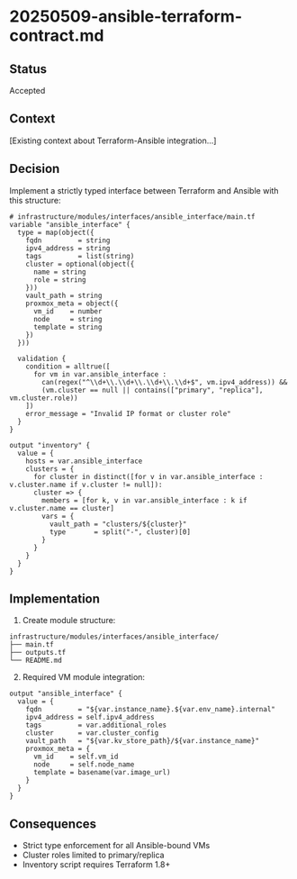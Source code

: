 # 20250509-ansible-terraform-contract.md

## Status
Accepted

## Context
[Existing context about Terraform-Ansible integration...]

## Decision
Implement a strictly typed interface between Terraform and Ansible with this structure:

```hcl
# infrastructure/modules/interfaces/ansible_interface/main.tf
variable "ansible_interface" {
  type = map(object({
    fqdn         = string
    ipv4_address = string
    tags         = list(string)
    cluster = optional(object({
      name = string
      role = string
    }))
    vault_path = string
    proxmox_meta = object({
      vm_id    = number
      node     = string
      template = string
    })
  }))

  validation {
    condition = alltrue([
      for vm in var.ansible_interface : 
        can(regex("^\\d+\\.\\d+\\.\\d+\\.\\d+$", vm.ipv4_address)) &&
        (vm.cluster == null || contains(["primary", "replica"], vm.cluster.role))
    ])
    error_message = "Invalid IP format or cluster role"
  }
}

output "inventory" {
  value = {
    hosts = var.ansible_interface
    clusters = {
      for cluster in distinct([for v in var.ansible_interface : v.cluster.name if v.cluster != null]):
      cluster => {
        members = [for k, v in var.ansible_interface : k if v.cluster.name == cluster]
        vars = {
          vault_path = "clusters/${cluster}"
          type       = split("-", cluster)[0]
        }
      }
    }
  }
}
```

## Implementation
1. Create module structure:
```text
infrastructure/modules/interfaces/ansible_interface/
├── main.tf
├── outputs.tf
└── README.md
```

2. Required VM module integration:
```hcl
output "ansible_interface" {
  value = {
    fqdn         = "${var.instance_name}.${var.env_name}.internal"
    ipv4_address = self.ipv4_address
    tags         = var.additional_roles
    cluster      = var.cluster_config
    vault_path   = "${var.kv_store_path}/${var.instance_name}"
    proxmox_meta = {
      vm_id    = self.vm_id
      node     = self.node_name
      template = basename(var.image_url)
    }
  }
}
```

## Consequences
- Strict type enforcement for all Ansible-bound VMs
- Cluster roles limited to primary/replica
- Inventory script requires Terraform 1.8+